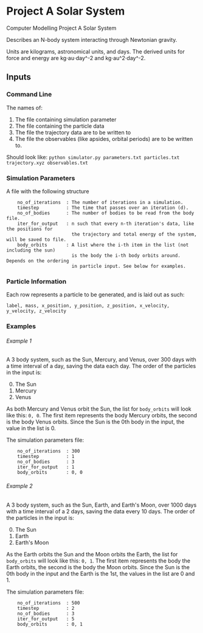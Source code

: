 # Project A Solar System
Computer Modelling Project A Solar System

Describes an N-body system interacting through Newtonian gravity.

Units are kilograms, astronomical units, and days.
The derived units for force and energy are kg⋅au⋅day^-2 and kg⋅au^2⋅day^-2.

## Inputs
### Command Line
The names of:
1. The file containing simulation parameter
2. The file containing the particle data
3. The file the trajectory data are to be written to
4. The file the observables (like apsides, orbital periods) are to be written to.

Should look like: `python simulator.py parameters.txt particles.txt trajectory.xyz observables.txt`
### Simulation Parameters
A file with the following structure
```
    no_of_iterations  : The number of iterations in a simulation.
    timestep          : The time that passes over an iteration (d).
    no_of_bodies      : The number of bodies to be read from the body file.
    iter_for_output   : n such that every n-th iteration's data, like the positions for
                        the trajectory and total energy of the system, will be saved to file.
    body_orbits       : A list where the i-th item in the list (not including the sun)
                        is the body the i-th body orbits around. Depends on the ordering
                        in particle input. See below for examples.
```


### Particle Information
Each row represents a particle to be generated, and is laid out as such:
```
label, mass, x_position, y_position, z_position, x_velocity, y_velocity, z_velocity
```
### Examples
###### Example 1
A 3 body system, such as the Sun, Mercury, and Venus, over 300 days with a time interval of a day, saving the data each day.
The order of the particles in the input is:

<ol start="0">
  <li>The Sun</li>
  <li>Mercury</li>
  <li>Venus</li>
</ol>

As both Mercury and Venus orbit the Sun, the list for `body_orbits` will look like this: `0, 0`. The first item represents the body Mercury orbits, the second is the body Venus orbits. Since the Sun is the 0th body in the input, the value in the list is 0.

The simulation parameters file:
```
    no_of_iterations  : 300
    timestep          : 1
    no_of_bodies      : 3
    iter_for_output   : 1
    body_orbits       : 0, 0
```
###### Example 2
A 3 body system, such as the Sun, Earth, and Earth's Moon, over 1000 days with a time interval of a 2 days, saving the data every 10 days.
The order of the particles in the input is:

<ol start="0">
  <li>The Sun</li>
  <li>Earth</li>
  <li>Earth's Moon</li>
</ol>

As the Earth orbits the Sun and the Moon orbits the Earth, the list for `body_orbits` will look like this: `0, 1`. The first item represents the body the Earth orbits, the second is the body the Moon orbits. Since the Sun is the 0th body in the input and the Earth is the 1st, the values in the list are 0 and 1.

The simulation parameters file:
```
    no_of_iterations  : 500
    timestep          : 2
    no_of_bodies      : 3
    iter_for_output   : 5
    body_orbits       : 0, 1
```
